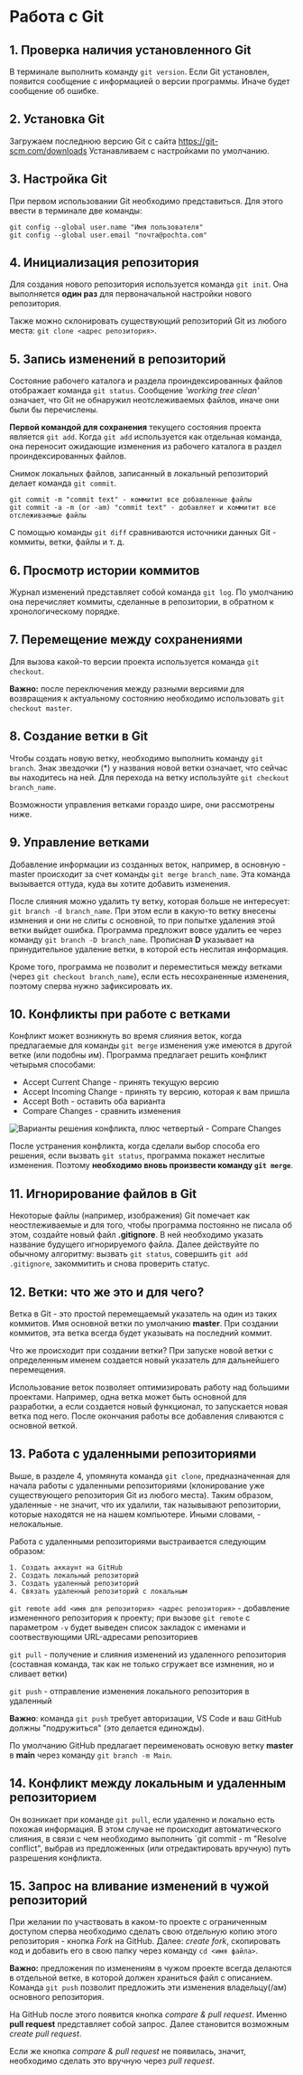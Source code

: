 # Работа с Git

## 1. Проверка наличия установленного Git
В терминале выполнить команду `git version`.
Если Git установлен, появится сообщение с информацией о версии программы. Иначе будет сообщение об ошибке.

## 2. Установка Git
Загружаем последнюю версию Git с сайта 
https://git-scm.com/downloads
Устанавливаем с настройками по умолчанию.

## 3. Настройка Git
При первом использовании Git необходимо представиться. Для этого ввести в терминале две команды:
```
git config --global user.name "Имя пользователя"
git config --global user.email "почта@pochta.com"
```
## 4. Инициализация репозитория
Для создания нового репозитория используется команда `git init`. Она выполняется **один раз** для первоначальной настройки нового репозитория.

Также можно склонировать существующий репозиторий Git из любого места: `git clone <адрес репозитория>`.

## 5. Запись изменений в репозиторий
Состояние рабочего каталога и раздела проиндексированных файлов отображает команда `git status`. Сообщение *'working tree clean'* означает, что Git не обнаружил неотслеживаемых файлов, иначе они были бы перечислены. 

**Первой командой для сохранения** текущего состояния проекта является `git add`. Когда `git add` используется как отдельная команда, она переносит ожидающие изменения из рабочего каталога в раздел проиндексированных файлов.

Снимок локальных файлов, записанный в локальный репозиторий делает команда `git commit`. 
```
git commit -m "commit text" - коммитит все добавленные файлы
git commit -a -m (or -am) "commit text" - добавляет и коммитит все отслеживаемые файлы
```
С помощью команды `git diff` сравниваются источники данных Git - коммиты, ветки, файлы и т. д.

## 6. Просмотр истории коммитов
Журнал изменений представляет собой команда `git log`. По умолчанию она перечисляет коммиты, сделанные в репозитории, в обратном к хронологическому порядке.

## 7. Перемещение между сохранениями
Для вызова какой-то версии проекта используется команда `git checkout`. 

**Важно:** после переключения между разными версиями для возвращения к актуальному состоянию необходимо использовать `git checkout master`.

## 8. Создание ветки в Git
Чтобы создать новую ветку, необходимо выполнить команду `git branch`. Знак звездочки (*) у названия новой ветки означает, что сейчас вы находитесь на ней. Для перехода на ветку используйте `git checkout branch_name`.

Возможности управления ветками гораздо шире, они рассмотрены ниже.  
## 9. Управление ветками
Добавление информации из созданных веток, например, в основную - master происходит за счет команды `git merge branch_name`. Эта команда вызывается оттуда, куда вы хотите добавить изменения. 

После слияния можно удалить ту ветку, которая больше не интересует: `git branch -d branch_name`. При этом если в какую-то ветку внесены измнения и они не слиты с основной, то при попытке удаления этой ветки выйдет ошибка. Программа предложит вовсе удалить ее через команду `git branch -D branch_name`. Прописная **D** указывает на принудительное удаление ветки, в которой есть неслитая информация. 

Кроме того, программа не позволит и переместиться между ветками (через `git checkout branch_name`), если есть несохраненные изменения, поэтому сперва нужно зафиксировать их. 

## 10. Конфликты при работе с ветками
Конфликт может возникнуть во время слияния веток, когда предлагаемые для команды `git merge` изменения уже имеются в другой ветке (или подобны им). Программа предлагает решить конфликт четырьмя способами:
* Accept Current Change - принять текущую версию
* Accept Incoming Change - принять ту версию, которая к вам пришла
* Accept Both - оставить оба варианта
* Compare Changes - сравнить изменения

![Варианты решения конфликта, плюс четвертый - Compare Changes](problem.png)

После устранения конфликта, когда сделали выбор способа его решения, если вызвать `git status`, программа покажет неслитые изменения. Поэтому **необходимо вновь произвести команду `git merge`**. 
## 11. Игнорирование файлов в Git
Некоторые файлы (например, изображения) Git помечает как неостлеживаемые и для того, чтобы программа постоянно не писала об этом, создайте новый файл **.gitignore**. В ней необходимо указать название будущего игнорируемого файла. Далее действуйте по обычному алгоритму: вызвать `git status`, совершить `git add .gitignore`, закоммитить и снова проверить статус.
## 12. Ветки: что же это и для чего?
Ветка в Git - это простой перемещаемый указатель на один из таких коммитов. Имя основной ветки по умолчанию **master**. При создании коммитов, эта ветка всегда будет указывать на последний коммит. 

Что же происходит при создании ветки? При запуске новой ветки с определенным именем создается новый указатель для дальнейшего перемещения. 

Использование веток позволяет оптимизировать работу над большими проектами. Например, одна ветка может быть основной для разработки, а если создается новый функционал, то запускается новая ветка под него. После окончания работы все добавления сливаются с основной веткой. 

## 13. Работа с удаленными репозиториями
Выше, в разделе 4, упомянута команда `git clone`, предназначенная для начала работы с удаленными репозиториями (клонирование уже существующего репозитория Git из любого места). Таким образом, удаленные - не значит, что их удалили, так назывывают репозитории, которые находятся не на нашем компьютере. Иными словами, - нелокальные. 

Работа с удаленными репозиториями выстраивается следующим образом: 
```
1. Создать аккаунт на GitHub
2. Создать локальный репозиторий
3. Создать удаленный репозиторий
4. Связать удаленный репозиторий с локальным
```

`git remote add <имя для репозитория> <адрес репозитория>` - добавление измененного репозитория к проекту; при вызове `git remote` с параметром `-v` будет выведен список закладок с именами и соотвествующими URL-адресами репозиториев 

`git pull` - получение и слияния изменений из удаленного репозитория (составная команда, так как не только сгружает все измнения, но и сливает ветки)

`git push` - отправление изменения локального репозитория в удаленный

**Важно**: команда `git push` требует авторизации, VS Code и ваш GitHub должны "подружиться" (это делается единожды).

По умолчанию GitHub предлагает переименовать основую ветку **master** в **main** через команду `git branch -m Main`.

## 14. Конфликт между локальным и удаленным репозиторием
Он возникает при команде `git pull`, если удаленно и локально есть похожая информация. В этом случае не происходит автоматического слияния, в связи с чем необходимо выполнить `git commit - m "Resolve conflict", выбрав из предложенных (или отредактировать вручную) путь разрешения конфликта. 

## 15. Запрос на вливание изменений  в чужой репозиторий
При желании по участвовать в каком-то проекте с ограниченным доступом сперва необходимо сделать свою отдельную копию этого репозитория - кнопка *Fork* на GitHub. Далее: *create fork*, скопировать код и добавить его в свою папку через команду `cd <имя файла>`. 

**Важно:** предложения по изменениям в чужом проекте всегда делаются в отдельной ветке, в которой должен храниться файл с описанием. Команда `git push` позволит предложить эти изменения владельцу(/ам) основного репозитория. 

На GitHub после этого появится кнопка *compare & pull request*. Именно **pull request** представляет собой запрос. Далее становится возможным *create pull request*. 

Если же кнопка *compare & pull request* не появилась, значит, необходимо сделать это вручную через *pull request*. 
